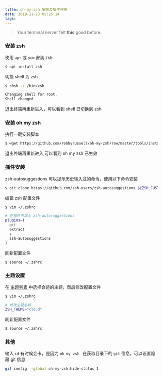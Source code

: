 ```yaml
---
title: oh-my-zsh 安装及插件使用
date: 2019-11-23 09:26:14
tags:
---
```


> Your terminal nerver felt **this** good before. 

### 安装 zsh

使用 `apt` 或 `yum` 安装 zsh

```bash
$ apt install zsh
```

切换 shell 为 zsh

```bash
$ chsh -s /bin/zsh

Changing shell for root.
Shell changed.
```

退出终端再重新进入，可以看到 shell 已切换到 zsh

### 安装 oh my zsh

执行一键安装脚本

```bash
$ wget https://github.com/robbyrussell/oh-my-zsh/raw/master/tools/install.sh -O - | sh
```

退出终端再重新进入,可以看到 oh my zsh 已生效

### 插件安装

zsh-autosuggestions 可以提示历史输入过的命令，使用以下命令安装

```bash
$ git clone https://github.com/zsh-users/zsh-autosuggestions ${ZSH_CUSTOM:-~/.oh-my-zsh/custom}/plugins/zsh-autosuggestions
```

编辑 zsh 配置文件

```bash
$ vim ~/.zshrc

# 在插件中加上 zsh-autosuggestions
plugins=(
  git
  extract
  z
  zsh-autosuggestions
)
```

刷新配置文件

```bash
$ source ~/.zshrc
```

### 主题设置

在 [主题列表](https://github.com/robbyrussell/oh-my-zsh/wiki/themes) 中选择合适的主题，然后修改配置文件

```bash
$ vim ~/.zshrc

# 修改主题名称
ZSH_THEME="cloud"
```

刷新配置文件

```bash
$ source ~/.zshrc
```

### 其他

输入 `cd` 有时候会卡，是因为 `oh my zsh ` 在获取目录下的 `git` 信息，可以设置隐藏 git 信息

```bash
git config --global oh-my-zsh.hide-status 1
```

